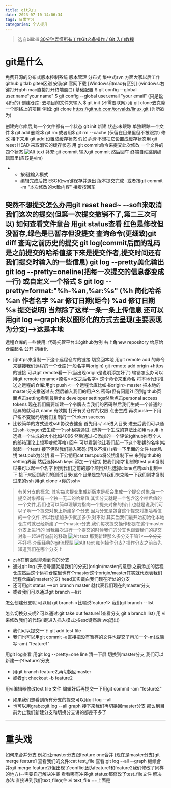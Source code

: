 ```yaml
---
title: git入门
date: 2023-07-10 14:06:34
tags: 日常学习
categories: 个人提升
---
```


> 选自bilibili [30分钟弄懂所有工作Git必备操作 / Git 入门教程](https://www.bilibili.com/video/BV1pX4y1S7Dq/?spm_id_from=333.337.search-card.all.click)
# git是什么
免费开源的分布式版本控制系统
版本管理
分布式 集中式svn
方面大家以后工作
github gitlab gitee区别
安装git
官网下载
[Windows和mac有区别]
(windows:右键打开gbh
mac直接打开终端窗口)
基础配置
$ git config --global user.name"your name"
$ git config --global user.email "your email"
(只是说明行的)
创建仓库:
去项目的文件夹输入
$ git init
(不需要联网)
用 git clone去克隆一个网络上的项目
例如: git clone https://github.com/torvalds/linux.git
(为所欲为)

创建完仓库后,每一个文件都有一个状态
git init
新建 状态:未跟踪
单独跟踪一个文件
$ git add <name>
删除:$ git rm <name> 或者用$ git rm --cache <name>(保留在目录里但不被跟踪)
修改
接下来用 git add <file-name>设置成缓存状态
假如*手滑* 不想把它设置成缓存状态用 git reset HEAD <name>来取消它的缓存状态
用 git commit命令来提交此次修改
一个文件的四个状态
![Alt text](image1.png)
补充:git commit
输入git commit 然后回车
终端自动跳到编辑器里(应该是vim)
- - 按i键输入模式
  - 编辑完成后按 ESC和:wq键保存并退出
版本提交完成
-或者按git commit -m "本次修改的大致内容"
接着按回车

突然不想提交怎么办用git reset head~ --soft来取消我们这次的提交(但第一次提交撤销不了,第二三次可以)
如何查看文件章台
用git status查看
红色是修改但没暂存,绿色是已暂存但没提交
查询命令(更细致)git diff
查询之前历史的提交 git log(commit后面的乱码是之前提交的哈希值接下来是提交作者,提交时间还有我们提交时输入的一些信息)
git log --pretty美化输出
git log --pretty=oneline(把每一次提交的信息都变成一行)
或自定义一个格式 $ git log --pretty=format:"%h-%an,%ar:%s"
(%h 简化哈希
%an 作者名字
%ar 修订日期(距今)
%ad 修订日期
%s 提交说明)
当然除了这样一条一条上传信息
还可以用git log --graph来以图形化的方式去呈现(主要表现为分支)-->这是本地
---------
远程仓库的一些使用:
代码托管平台:以github为例
右上角new repository
给原始仓库起名 公开 初始化
- 用https来复制一下这个远程仓库的链接
切换回本地
用git remote add 的命令来链接我们远程的一个仓库(一般名字叫origin)
git remote add origin +https的链接
可以git remote看一下(当出现origin是说明添加好了)
输错怎么办可以用git remote rename<原名><改之后名字> 这个命令来重命名
将本地代码推送之远程的仓库:用git push <一个远程仓库比如书origin> master
把本地的master分支推送过去
然后输入我们的用户名 密码(但有问题?)
回到github页面点击setting看到最后the developer settings然后点击personal access tokens
现在我们需要新建一个令牌去当我们的密码然后我们生成一个普通的经典的就可以
name 有效期 打开有关仓库的权限 点击生成
再次push一下用户名不变密码填我们复制的一个token
success
- 比较简单的方式通过ssh协议去健全
首先用~/ .sh进入目录
进去后我们可以通过ssh-keygen去生成一个ssh秘钥通过-t选择一个生成的算法比如用rsa 用-b选择一个生成的大小比如4096 然后通过-C添加的一个评论(github推荐个人的邮箱理论上想写啥就写啥)
回车 可以看到他让我们起一下这个秘钥的名字(咱就起一个test) 接下俩然我们输入密码:(可以不填)
ls看一下里面的文件 test私钥 test.pub为公钥
看一下公钥用cat test.pub将公钥复制下来
来到github的setting界面 然后选择ssh keys
添加一个秘钥 把我们刚才复制的test.pub复制过来可以起一个名字
回到我们之前的那个项目然后选择clone点击ssh复制一下
接下来回到我们的测试目录(这个目录是空的)我们来克隆一下我们刚才复制过来的ssh 用git clone <你的ssh>

>有关分支的概念:
>其实每次提交生成新版本是都会生成一个提交对象,每一个提交对象都有一个独一无二的哈希值,其实分支就是一个包含这个哈希值的一个文件,我们也可以简单理解为指向一个提交对象的指针,也就是说我们可以子啊一个提交对象上新建多个分支,因为分支是包含这个提交对象哈希值的一个文件.所以我想加多少就加多少,对不对
其实当我们最开始初始化本地仓库时就已经新建了一个master分支,我们每次提交操作都是在这个master分支上进行的
当我每次进行一个提交的时候我们的分支也跟着我们的提交对象一起进行向前的移动
![Alt text](image2.png)
那我新建那么多分支干嘛?<~~一个分支不好吗~~
介绍经典的git流模型
![Alt text](image3.png)
如何操作分支?
操作分支之前首先知道我们在哪个分支上
- zsh在前面就能看到你的分支
- 通过git log (开括号里就是我们的分支)(origin/master的意思:之前添加的远程仓库然后这个远程仓库里也有个master这个origin/master其实就代表表我们远程仓库的master分支)
head其实戴白我们现在所处的分支
- 还可用git status -->on branch master 就代表我们现在的master分支
- 或者我们可以通过git branch --list

怎么创建分支呢
可以用 git branch <比喻说feature1>
我们git branch --list

怎么切换分支呢?
可以通过:git take out feature1(查看分支 git a branch list)
用 vi来修改我们的代码(i键进入插入模式:按esc键然后:wq退出)
- 我们可以提交一下 git add test file
- 我们也可以用git commit -a直接把没有暂存的文件也提交了再加一个-m(或简写-am) "feature1"

用git log查看 用git log --pretty=one line
清一下屏 切换到master分支
我们可以新建一个feature2分支
- 用git branch feature2,再切换回master
- 或者git checkout -b feature2

用vi编辑器修改text file 文件
编辑好后再提交一下用git commit -am "festure2"
- 如果我们想看到所有分支的提交可以用git log --all
- 也可以用grabe:git log --all graph
接下来我们再切换回master分支
那么到目前为止我们新建分支和切换分支讲的都差不多了
--------
# 重头戏
如何来合并分支
例如:让master分支跟feature one合并
(现在是master分支)git merge feature1
查看我们的文件:cat test_file
查看:git log --all --graph
继续合并:git merge feature2(但出现了conflict因为feature1和feature2我们修改了同样的地方)--需要自己解决冲突
看看哪有冲突git status:都修改了test_file文件
解决办法:直接进到我们text_file文件:vi text_file
==上面是





























   

